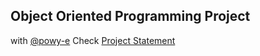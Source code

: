 ## Object Oriented Programming Project
with [@powy-e](https://www.github.com/powy-e)
Check [Project Statement](https://web.tecnico.ulisboa.pt/~david.matos/w/pt/index.php/Programa%C3%A7%C3%A3o_com_Objectos/Projecto_de_Programa%C3%A7%C3%A3o_com_Objectos/Enunciado_do_Projecto_de_2022-2023)
